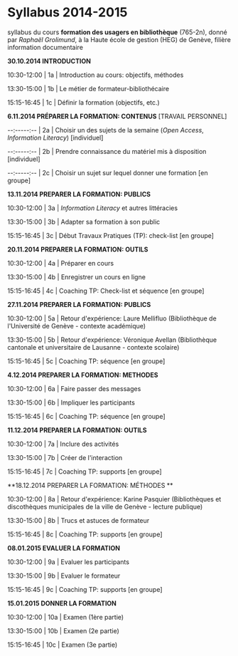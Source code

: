 # Syllabus 2014-2015

syllabus du cours **formation des usagers en bibliothèque** (765-2n), donné par *Raphaël Grolimund*, à la Haute école de gestion (HEG) de Genève, filière information documentaire


**30.10.2014 INTRODUCTION**

10:30-12:00 | 1a | Introduction au cours: objectifs, méthodes

13:30-15:00 | 1b | Le métier de formateur-bibliothécaire

15:15-16:45 | 1c | Définir la formation (objectifs, etc.)


**6.11.2014 PRÉPARER LA FORMATION: CONTENUS** [TRAVAIL PERSONNEL]

--:-----:-- | 2a | Choisir un des sujets de la semaine (*Open Access*, *Information Literacy*) [individuel]

--:-----:-- | 2b | Prendre connaissance du matériel mis à disposition [individuel]

--:-----:-- | 2c | Choisir un sujet sur lequel donner une formation [en groupe]


**13.11.2014 PREPARER LA FORMATION: PUBLICS**

10:30-12:00 | 3a | *Information Literacy* et autres littéracies

13:30-15:00 | 3b | Adapter sa formation à son public

15:15-16:45 | 3c | Début Travaux Pratiques (TP): check-list [en groupe]


**20.11.2014 PREPARER LA FORMATION: OUTILS**

10:30-12:00 | 4a | Préparer en cours

13:30-15:00 | 4b | Enregistrer un cours en ligne

15:15-16:45 | 4c | Coaching TP: Check-list et séquence [en groupe]


**27.11.2014 PREPARER LA FORMATION: PUBLICS**

10:30-12:00 | 5a | Retour d'expérience: Laure Mellifluo (Bibliothèque de l'Université de Genève - contexte académique)

13:30-15:00 | 5b | Retour d'expérience: Véronique Avellan (Bibliothèque cantonale et universitaire de Lausanne - contexte scolaire)

15:15-16:45 | 5c | Coaching TP: séquence [en groupe]


**4.12.2014 PREPARER LA FORMATION: METHODES**

10:30-12:00 | 6a | Faire passer des messages

13:30-15:00 | 6b | Impliquer les participants

15:15-16:45 | 6c | Coaching TP: séquence [en groupe]


**11.12.2014 PREPARER LA FORMATION: OUTILS**

10:30-12:00 | 7a | Inclure des activités

13:30-15:00 | 7b | Créer de l'interaction

15:15-16:45 | 7c | Coaching TP: supports [en groupe]


**18.12.2014 PREPARER LA FORMATION: MÉTHODES **

10:30-12:00 | 8a | Retour d'expérience: Karine Pasquier (Bibliothèques et discothèques municipales de la ville de Genève - lecture publique)

13:30-15:00 | 8b | Trucs et astuces de formateur

15:15-16:45 | 8c | Coaching TP: supports [en groupe]


**08.01.2015 EVALUER LA FORMATION**

10:30-12:00 | 9a | Evaluer les participants

13:30-15:00 | 9b | Evaluer le formateur

15:15-16:45 | 9c | Coaching TP: supports [en groupe]


**15.01.2015 DONNER LA FORMATION**

10:30-12:00 | 10a | Examen (1ère partie)

13:30-15:00 | 10b | Examen (2e partie)

15:15-16:45 | 10c | Examen (3e partie)

